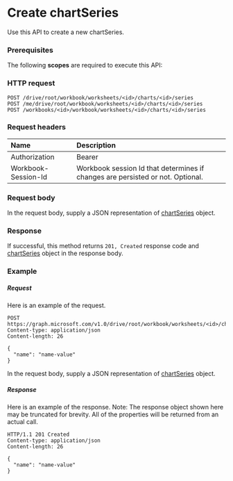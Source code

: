 # Create chartSeries

Use this API to create a new chartSeries.
### Prerequisites
The following **scopes** are required to execute this API: 
### HTTP request
<!-- { "blockType": "ignored" } -->
```http
POST /drive/root/workbook/worksheets/<id>/charts/<id>/series
POST /me/drive/root/workbook/worksheets/<id>/charts/<id>/series
POST /workbooks/<id>/workbook/worksheets/<id>/charts/<id>/series

```
### Request headers
| Name       | Description|
|:---------------|:----------|
| Authorization  | Bearer <code>|
| Workbook-Session-Id  | Workbook session Id that determines if changes are persisted or not. Optional.|

### Request body
In the request body, supply a JSON representation of [chartSeries](../resources/chartseries.md) object.


### Response
If successful, this method returns `201, Created` response code and [chartSeries](../resources/chartseries.md) object in the response body.

### Example
##### Request
Here is an example of the request.
<!-- {
  "blockType": "request",
  "name": "create_chartseries_from_chart"
}-->
```http
POST https://graph.microsoft.com/v1.0/drive/root/workbook/worksheets/<id>/charts/<id>/series
Content-type: application/json
Content-length: 26

{
  "name": "name-value"
}
```
In the request body, supply a JSON representation of [chartSeries](../resources/chartseries.md) object.
##### Response
Here is an example of the response. Note: The response object shown here may be truncated for brevity. All of the properties will be returned from an actual call.
<!-- {
  "blockType": "response",
  "truncated": true,
  "@odata.type": "microsoft.graph.chartseries"
} -->
```http
HTTP/1.1 201 Created
Content-type: application/json
Content-length: 26

{
  "name": "name-value"
}
```

<!-- uuid: 8fcb5dbc-d5aa-4681-8e31-b001d5168d79
2015-10-25 14:57:30 UTC -->
<!-- {
  "type": "#page.annotation",
  "description": "Create chartSeries",
  "keywords": "",
  "section": "documentation",
  "tocPath": ""
}-->